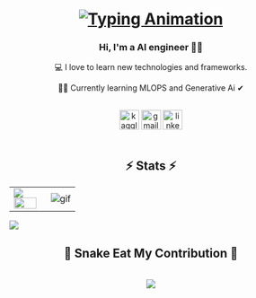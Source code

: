 <h1 align="center">
  <a href="#">
    <img src="https://readme-typing-svg.demolab.com?font=Fira+Code&size=40&pause=1000&color=36BCF7FF&center=true&vCenter=true&width=600&lines=Hi+There!+;My+name+is+Zabih+Ullah!+;Welcome+to+my+profile!+;Enjoy+your+visit!+" alt="Typing Animation">
  </a>

  
</h1>
<h3 align="center">
  Hi, I'm a AI engineer 👨‍💻 </h3>
  <p align="center">
  💻 I love to learn new technologies and frameworks. </p>
   <p align="center">
  🧑‍💼 Currently learning MLOPS and Generative Ai ✔ </p>
  <br>
  
<div align="center"> 
 <a href="https://www.kaggle.com/zabihullah18" target="_blank"><img src="https://img.shields.io/static/v1?message=kaggle&logo=kaggle&label=&color=7289DA&logoColor=white&labelColor=&style=for-the-badge" height="35" alt="kaggle logo" target="_blank"></a> 
  <a href="mailto:Zabihullah18381@gmail.com"> <img src="https://img.shields.io/static/v1?message=Gmail&logo=gmail&label=&color=D14836&logoColor=white&labelColor=&style=for-the-badge" height="35" alt="gmail logo" target="_blank"></a>
  <a href="https://www.linkedin.com/in/zabih-ullah/" target="_blank"><img src="https://img.shields.io/badge/-LinkedIn-%230077B5?style=for-the-badge&logo=linkedin&logoColor=white" height="35" alt="linkedin logo" target="_blank"></a> 
</div>

<br>

<h2 align="center">⚡ Stats ⚡</h2>


<table>
<tr>
  <td width="48%">
    <img src="https://github-readme-stats.vercel.app/api?&count_private=true&include_all_commits=true&username=Zabih-khan&custom_title=GitHub+Stats&show_icons=true&theme=radical" />
    <img src="https://github-readme-stats.vercel.app/api/top-langs/?username=Zabih-khan&layout=compact&theme=radical" width="100%" />
  </td>

  <td width="52%"><img alt="gif" align="right" src="https://raw.githubusercontent.com/ntclai/PictureForMyProject/main/giphy.gif"/></td>

</tr>
<table>
    <img src="https://komarev.com/ghpvc/?username=Zabih-khan&color=green&style=plastic" />
<div align="center">
<h2 align="center">🐍 Snake Eat My Contribution 🐍</h2>

  <br>
<picture>
  <source media="(prefers-color-scheme: dark)" srcset="https://raw.githubusercontent.com/Zabih-khan/Zabih-khan/output/github-contribution-grid-snake-dark.svg">
  <source media="(prefers-color-scheme: light)" srcset="https://raw.githubusercontent.com/platane/Zabih-khan/output/github-contribution-grid-snake.svg">
  <img src="https://user-images.githubusercontent.com/Zabih-khan/Zabih-khan/output/github-contribution-grid-snake.svg">
</picture>
  <br>
  <br>
  <br>
</div>
